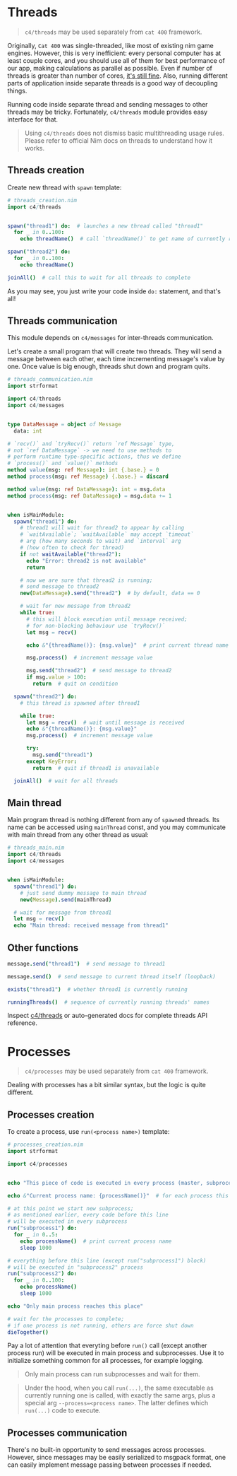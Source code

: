 Threads
=======

> `c4/threads` may be used separately from `cat 400` framework.

Originally, `Cat 400` was single-threaded, like most of existing nim game engines. However, this is very inefficient: every personal computer has at least couple cores, and you should use all of them for best performance of our app, making calculations as parallel as possible. Even if number of threads is greater than number of cores, [it's still fine](https://stackoverflow.com/questions/3126154/multithreading-what-is-the-point-of-more-threads-than-cores). Also, running different parts of application inside separate threads is a good way of decoupling things.

Running code inside separate thread and sending messages to other threads may be tricky. Fortunately, `c4/threads`  module provides easy interface for that.

> Using `c4/threads` does not dismiss basic multithreading usage rules. Please refer to official Nim docs on threads to understand how it works.

Threads creation
-------

Create new thread with `spawn` template:

```nim
# threads_creation.nim
import c4/threads


spawn("thread1") do:  # launches a new thread called "thread1"
  for _ in 0..100:
    echo threadName()  # call `threadName()` to get name of currently running thread

spawn("thread2") do:
  for _ in 0..100:
    echo threadName()

joinAll()  # call this to wait for all threads to complete
```

As you may see, you just write your code inside `do:` statement, and that's all!

Threads communication
----

This module depends on `c4/messages` for inter-threads communication.

Let's create a small program that will create two threads. They will send a message between each other, each time incrementing message's value by one. Once value is big enough, threads shut down and program quits.


```nim
# threads_communication.nim
import strformat

import c4/threads
import c4/messages


type DataMessage = object of Message
  data: int

# `recv()` and `tryRecv()` return `ref Message` type,
# not `ref DataMessage` -> we need to use methods to
# perform runtime type-specific actions, thus we define
# `process()` and `value()` methods
method value(msg: ref Message): int {.base.} = 0
method process(msg: ref Message) {.base.} = discard

method value(msg: ref DataMessage): int = msg.data
method process(msg: ref DataMessage) = msg.data += 1


when isMainModule:
  spawn("thread1") do:
    # thread1 will wait for thread2 to appear by calling
    # `waitAvailable`; `waitAvailable` may accept `timeout`
    # arg (how many seconds to wait) and `interval` arg
    # (how often to check for thread)
    if not waitAvailable("thread2"):
      echo "Error: thread2 is not available"
      return

    # now we are sure that thread2 is running;
    # send message to thread2
    new(DataMessage).send("thread2")  # by default, data == 0

    # wait for new message from thread2
    while true:
      # this will block execution until message received;
      # for non-blocking behaviour use `tryRecv()`
      let msg = recv()

      echo &"{threadName()}: {msg.value}"  # print current thread name and message value

      msg.process()  # increment message value

      msg.send("thread2")  # send message to thread2
      if msg.value > 100:
        return  # quit on condition

  spawn("thread2") do:
    # this thread is spawned after thread1

    while true:
      let msg = recv()  # wait until message is received
      echo &"{threadName()}: {msg.value}"
      msg.process()  # increment message value

      try:
        msg.send("thread1")
      except KeyError:
        return  # quit if thread1 is unavailable

  joinAll()  # wait for all threads
```

Main thread
-----------

Main program thread is nothing different from any of `spawn`ed threads. Its name can be accessed using `mainThread` const, and you may communicate with main thread from any other thread as usual:

```nim
# threads_main.nim
import c4/threads
import c4/messages


when isMainModule:
  spawn("thread1") do:
    # just send dummy message to main thread
    new(Message).send(mainThread)

  # wait for message from thread1
  let msg = recv()
  echo "Main thread: received message from thread1"
```

Other functions
---------------

```nim
message.send("thread1")  # send message to thread1

message.send()  # send message to current thread itself (loopback)

exists("thread1")  # whether thread1 is currently running

runningThreads()  # sequence of currently running threads' names
```

Inspect [c4/threads](../../../c4/threads.nim) or auto-generated docs for complete threads API reference.

Processes
=========

> `c4/processes` may be used separately from `cat 400` framework.

Dealing with processes has a bit similar syntax, but the logic is quite different.

Processes creation
------------------

To create a process, use `run(<process name>)` template:

```nim
# processes_creation.nim
import strformat

import c4/processes


echo "This piece of code is executed in every process (master, subprocess1, subprocess2)"

echo &"Current process name: {processName()}"  # for each process this will have its unique value

# at this point we start new subprocess;
# as mentioned earlier, every code before this line
# will be executed in every subprocess
run("subprocess1") do:
  for _ in 0..5:
    echo processName()  # print current process name
    sleep 1000

# everything before this line (except run("subprocess1") block)
# will be executed in "subprocess2" process
run("subprocess2") do:
  for _ in 0..100:
    echo processName()
    sleep 1000

echo "Only main process reaches this place"

# wait for the processes to complete;
# if one process is not running, others are force shut down
dieTogether()
```

Pay a lot of attention that everyting before `run()` call (except another process run) will be executed in main process and subprocesses. Use it to initialize something common for all processes, for example logging.

> Only main process can run subprocesses and wait for them.

> Under the hood, when you call `run(...)`, the same executable as currently running one is called, with exactly the same args, plus a special arg `--process=<process name>`. The latter defines which `run(...)` code to execute.

Processes communication
-----------------------

There's no built-in opportunity to send messages across processes. However, since messages may be easily serialized to msgpack format, one can easily implement message passing between processes if needed.
